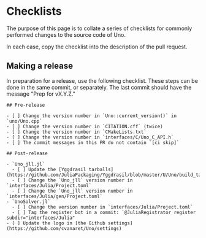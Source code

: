 # Checklists

The purpose of this page is to collate a series of checklists for commonly performed changes to the source code of Uno.

In each case, copy the checklist into the description of the pull request.

## Making a release

In preparation for a release, use the following checklist. These steps can be done in the same commit, or separately. The last commit should have the message "Prep for vX.Y.Z."

````
## Pre-release

- [ ] Change the version number in `Uno::current_version()` in `uno/Uno.cpp`
- [ ] Change the version number in `CITATION.cff` (twice)
- [ ] Change the version number in `CMakeLists.txt`
- [ ] Change the version number in `interfaces/C/Uno_C_API.h`
- [ ] The commit messages in this PR do not contain `[ci skip]`

## Post-release

- `Uno_jll.jl`
  - [ ] Update the [Yggdrasil tarballs](https://github.com/JuliaPackaging/Yggdrasil/blob/master/U/Uno/build_tarballs.jl)
  - [ ] Change the `Uno_jll` version number in `interfaces/Julia/Project.toml`
  - [ ] Change the `Uno_jll` version number in `interfaces/Julia/gen/Project.toml`
- `UnoSolver.jl`
  - [ ] Change the version number in `interfaces/Julia/Project.toml`
  - [ ] Tag the register bot in a commit: `@JuliaRegistrator register subdir="interfaces/Julia"
- [ ] Update the logo in [the Github settings](https://github.com/cvanaret/Uno/settings)
````
